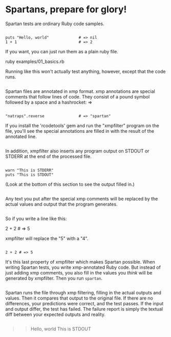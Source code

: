 # Spartans, prepare for glory!

Spartan tests are ordinary Ruby code samples.
```

puts "Hello, world"             # => nil
1 + 1                           # => 2

```
If you want, you can just run them as a plain ruby file.

ruby examples/01_basics.rb

Running like this won't actually test anything, however, except that
the code runs.
```

```
Spartan files are annotated in xmp format. xmp annotations are
special comments that follow lines of code. They consist of a pound
symbol followed by a space and a hashrocket: =>
```

"natraps".reverse               # => "spartan"

```
If you install the 'rcodetools' gem and run the "xmpfilter" program
on the file, you'll see the special annotations are filled in with
the result of the annotated line.
```

```
In addition, xmpfilter also inserts any program output on STDOUT or
STDERR at the end of the processed file.
```

warn "This is STDERR"
puts "This is STDOUT"

```
(Look at the bottom of this section to see the output filled in.)
```

```
Any text you put after the special xmp comments will be replaced by
the actual values and output that the program generates.
```

```
So if you write a line like this:

2 + 2 # => 5

xmpfilter will replace the "5" with a "4".
```

2 + 2 # => 5

```
It's this last property of xmpfilter which makes Spartan
possible. When writing Spartan tests, you write xmp-annotated Ruby
code. But instead of just adding xmp comments, you also fill in the
values you _think_ will be generated by xmpfilter. Then you run
`spartan`.
```

```
Spartan runs the file through xmp filtering, filling in the actual
outputs and values. Then it compares that output to the original
file. If there are no differences, your predictions were correct,
and the test passes. If the input and output differ, the test has
failed. The failure report is simply the textual diff between your
expected outputs and reality.
```

```
>> Hello, world
>> This is STDOUT
